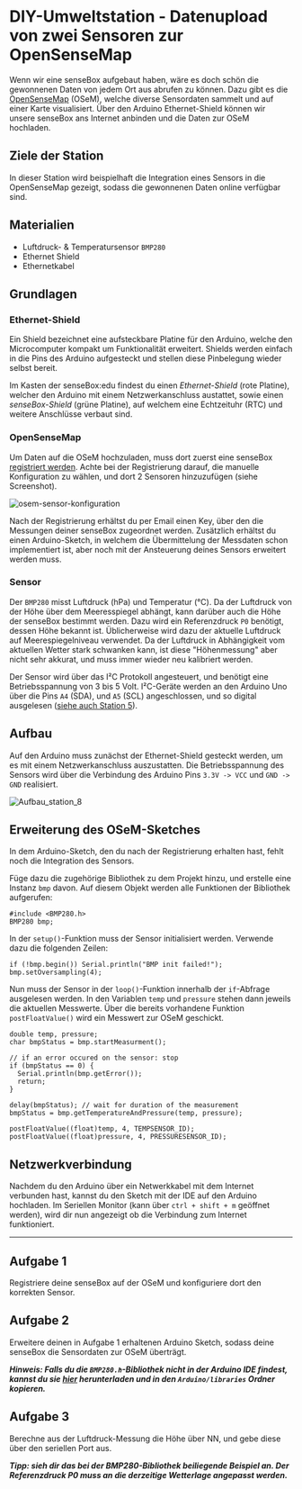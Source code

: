 # DIY-Umweltstation - Datenupload von zwei Sensoren zur OpenSenseMap
Wenn wir eine senseBox aufgebaut haben, wäre es doch schön die gewonnenen Daten von jedem Ort aus abrufen zu können.
Dazu gibt es die [OpenSenseMap](https://opensensemap.org/) (OSeM), welche diverse Sensordaten sammelt und auf einer Karte visualisiert. Über den Arduino Ethernet-Shield können wir unsere senseBox ans Internet anbinden und die Daten zur OSeM hochladen.

## Ziele der Station
In dieser Station wird beispielhaft die Integration eines Sensors in die OpenSenseMap gezeigt, sodass die gewonnenen Daten online verfügbar sind.

## Materialien
* Luftdruck- & Temperatursensor `BMP280`
* Ethernet Shield
* Ethernetkabel

## Grundlagen

### Ethernet-Shield
Ein Shield bezeichnet eine aufsteckbare Platine für den Arduino, welche den Microcomputer kompakt um Funktionalität erweitert.
Shields werden einfach in die Pins des Arduino aufgesteckt und stellen diese Pinbelegung wieder selbst bereit.

Im Kasten der senseBox:edu findest du einen *Ethernet-Shield* (rote Platine), welcher den Arduino mit einem Netzwerkanschluss austattet, sowie einen *senseBox-Shield* (grüne Platine), auf welchem eine Echtzeituhr (RTC) und weitere Anschlüsse verbaut sind.

### OpenSenseMap
Um Daten auf die OSeM hochzuladen, muss dort zuerst eine senseBox [registriert werden](https://opensensemap.org/#/register).
Achte bei der Registrierung darauf, die manuelle Konfiguration zu wählen, und dort 2 Sensoren hinzuzufügen (siehe Screenshot).

![osem-sensor-konfiguration](https://raw.githubusercontent.com/sensebox/resources/master/images/edu/station_8_osem_sensoren.jpg?raw=true)

Nach der Registrierung erhältst du per Email einen Key, über den die Messungen deiner senseBox zugeordnet werden.
Zusätzlich erhältst du einen Arduino-Sketch, in welchem die Übermittelung der Messdaten schon implementiert ist, aber noch mit der Ansteuerung deines Sensors erweitert werden muss.

### Sensor
Der `BMP280` misst Luftdruck (hPa) und Temperatur (°C).
Da der Luftdruck von der Höhe über dem Meeresspiegel abhängt, kann darüber auch die Höhe der senseBox bestimmt werden. Dazu wird ein Referenzdruck `P0` benötigt, dessen Höhe bekannt ist. Üblicherweise wird dazu der aktuelle Luftdruck auf Meerespiegelniveau verwendet.
Da der Luftdruck in Abhängigkeit vom aktuellen Wetter stark schwanken kann, ist diese "Höhenmessung" aber nicht sehr akkurat, und muss immer wieder neu kalibriert werden.

Der Sensor wird über das I²C Protokoll angesteuert, und benötigt eine Betriebsspannung von 3 bis 5 Volt.
I²C-Geräte werden an den Arduino Uno über die Pins `A4` (SDA), und `A5` (SCL) angeschlossen, und so digital ausgelesen ([siehe auch Station 5](https://github.com/sensebox/oer/wiki/05_Der_serielle_Datenbus_und_die_Verwendung_von_Software_Bilbiotheken)).

## Aufbau
Auf den Arduino muss zunächst der Ethernet-Shield gesteckt werden, um es mit einem Netzwerkanschluss auszustatten.
Die Betriebsspannung des Sensors wird über die Verbindung des Arduino Pins `3.3V -> VCC` und `GND -> GND` realisiert.

![Aufbau_station_8](https://raw.githubusercontent.com/sensebox/resources/master/images/edu/Aufbau_station_8.jpg)

## Erweiterung des OSeM-Sketches
In dem Arduino-Sketch, den du nach der Registrierung erhalten hast, fehlt noch die Integration des Sensors.

Füge dazu die zugehörige Bibliothek zu dem Projekt hinzu, und erstelle eine Instanz `bmp` davon. Auf diesem Objekt werden alle Funktionen der Bibliothek aufgerufen:

```arduino
#include <BMP280.h>
BMP280 bmp;
```

In der `setup()`-Funktion muss der Sensor initialisiert werden. Verwende dazu die folgenden Zeilen:

```arduino
if (!bmp.begin()) Serial.println("BMP init failed!");
bmp.setOversampling(4);
```

Nun muss der Sensor in der `loop()`-Funktion innerhalb der `if`-Abfrage ausgelesen werden. In den Variablen `temp` und `pressure` stehen dann jeweils die aktuellen Messwerte.
Über die bereits vorhandene Funktion `postFloatValue()` wird ein Messwert zur OSeM geschickt.

```arduino
double temp, pressure;
char bmpStatus = bmp.startMeasurment();

// if an error occured on the sensor: stop
if (bmpStatus == 0) {
  Serial.println(bmp.getError());
  return;
}

delay(bmpStatus); // wait for duration of the measurement
bmpStatus = bmp.getTemperatureAndPressure(temp, pressure);

postFloatValue((float)temp, 4, TEMPSENSOR_ID);
postFloatValue((float)pressure, 4, PRESSURESENSOR_ID);
```

## Netzwerkverbindung
Nachdem du den Arduino über ein Netwerkkabel mit dem Internet verbunden hast, kannst du den Sketch mit der IDE auf den Arduino hochladen.
Im Seriellen Monitor (kann über `ctrl + shift + m` geöffnet werden), wird dir nun angezeigt ob die Verbindung zum Internet funktioniert.

---

## Aufgabe 1
Registriere deine senseBox auf der OSeM und konfiguriere dort den korrekten Sensor.

## Aufgabe 2
Erweitere deinen in Aufgabe 1 erhaltenen Arduino Sketch, sodass deine senseBox die Sensordaten zur OSeM überträgt.

***Hinweis: Falls du die `BMP280.h`-Bibliothek nicht in der Arduino IDE findest, kannst du sie [hier](https://raw.githubusercontent.com/sensebox/resources/master/libraries/senseBox_Libraries.zip) herunterladen und in den `Arduino/libraries` Ordner kopieren.***

## Aufgabe 3
Berechne aus der Luftdruck-Messung die Höhe über NN, und gebe diese über den seriellen Port aus.

***Tipp: sieh dir das bei der BMP280-Bibliothek beiliegende Beispiel an. Der Referenzdruck P0 muss an die derzeitige Wetterlage angepasst werden.***
